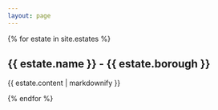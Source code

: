 ```yaml
---
layout: page
---
```

{% for estate in site.estates %}
  <h2>{{ estate.name }} - {{ estate.borough }}</h2>
    <p>{{ estate.content | markdownify }}</p>
    {% endfor %}
